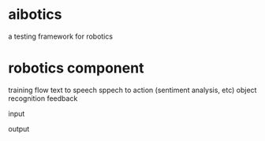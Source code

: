 # aibotics
a testing framework for robotics

# robotics component

training flow
text to speech
sppech to action (sentiment analysis, etc)
object recognition 
feedback

input

output